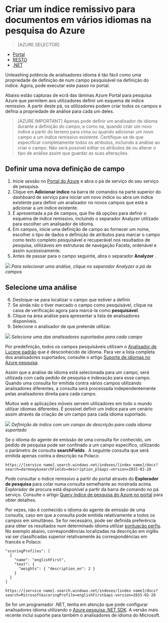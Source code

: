 <properties
   pageTitle="Criar um índice remissivo para documentos em vários idiomas na pesquisa Azure | Microsoft Azure | Serviço de pesquisa alojado na nuvem"
   description=" Pesquisa Azure suporta idiomas da 56, tirar partido da analisadores de idioma do tecnologias Lucene e processamento de linguagem Natural da Microsoft."
   services="search"
   documentationCenter=""
   authors="yahnoosh"
   manager="pablocas"
   editor=""/>

<tags
   ms.service="search"
   ms.devlang="na"
   ms.workload="search"
   ms.topic="article"
   ms.tgt_pltfrm="na"
   ms.date="07/14/2016"
   ms.author="jlembicz"/>

# <a name="create-an-index-for-documents-in-multiple-languages-in-azure-search"></a>Criar um índice remissivo para documentos em vários idiomas na pesquisa do Azure
> [AZURE.SELECTOR]
- [Portal](search-language-support.md)
- [RESTO](https://msdn.microsoft.com/library/azure/dn879793.aspx)
- [.NET](https://msdn.microsoft.com/library/azure/microsoft.azure.search.models.analyzername.aspx)

Unleashing potência de analisadores idioma é tão fácil como uma propriedade de definição de num campo pesquisável na definição do índice. Agora, pode executar este passo no portal.

Abaixo estão capturas de ecrã das lâminas Azure Portal para pesquisa Azure que permitem aos utilizadores definir um esquema de índice remissivo. A partir deste pá, os utilizadores podem criar todos os campos e defina a propriedade de análise para cada um deles.

> [AZURE.IMPORTANT] Apenas pode definir um analisador de idioma durante a definição do campo, a como na, quando criar um novo índice a partir do terreno para cima ou quando adicionar um novo campo a um índice remissivo existente. Certifique-se de que especificar completamente todos os atributos, incluindo a análise ao criar o campo. Não será possível editar os atributos de ou alterar o tipo de análise assim que guardar as suas alterações.

## <a name="define-a-new-field-definition"></a>Definir uma nova definição de campo

1. Inicie sessão no [Portal do Azure](https://portal.azure.com) e abra o pá de serviço do seu serviço de pesquisa.
2. Clique em **Adicionar índice** na barra de comandos na parte superior do dashboard de serviço para iniciar um novo índice ou abra um índice existente para definir um analisador no novos campos que está a adicionar a um índice existente.
3. É apresentada a pá de campos, que lhe dá opções para definir o esquema de índice remissivo, incluindo o separador Analyzer utilizado para escolher um analisador de idioma.
4. Em campos, inicie uma definição de campo ao fornecer um nome, escolher o tipo de dados e definição de atributos para marcar o campo como texto completo pesquisável e recuperável nos resultados de pesquisa, utilizáveis em estruturas de navegação Faceta, ordenável e assim sucessivamente. 
5. Antes de passar para o campo seguinte, abra o separador **Analyzer** . 

   
![][1]
*Para selecionar uma análise, clique no separador Analyzer a pá de campos*

## <a name="choose-an-analyzer"></a>Selecione uma análise

6. Desloque-se para localizar o campo que estiver a definir. 
7. Se ainda não o tiver marcado o campo como pesquisável, clique na caixa de verificação agora para marcá-la como **pesquisável**.
8. Clique na área análise para apresentar a lista de analisadores disponíveis.
9. Selecione o analisador de que pretende utilizar.

![][2]
*Selecione uma das analisadores suportados para cada campo*

Por predefinição, todos os campos pesquisáveis utilizam o [Analisador de Lucene padrão](http://lucene.apache.org/core/4_10_0/analyzers-common/org/apache/lucene/analysis/standard/StandardAnalyzer.html) que é desconhecido de idioma. Para ver a lista completa dos analisadores suportados, consulte o artigo [Suporte de idiomas no Azure pesquisa](https://msdn.microsoft.com/library/azure/dn879793.aspx).

Assim que a análise de idioma está selecionada para um campo, será utilizada com cada pedido de pesquisa e indexação para esse campo. Quando uma consulta for emitida contra vários campos utilizando analisadores diferentes, a consulta será processada independentemente pelas analisadores direita para cada campo.

Muitos web e aplicações móveis servem utilizadores em todo o mundo utilizar idiomas diferentes. É possível definir um índice para um cenário assim através da criação de um campo para cada idioma suportado.

![][3]
*Definição de índice com um campo de descrição para cada idioma suportado*

Se o idioma do agente de emissão de uma consulta for conhecido, um pedido de pesquisa pode ser confinado a um campo específico, utilizando o parâmetro de consulta **searchFields** . A seguinte consulta que será emitida apenas contra a descrição na Polaco:

`https://[service name].search.windows.net/indexes/[index name]/docs?search=darmowy&searchFields=description_pl&api-version=2015-02-28`

Pode consultar o índice remissivo a partir do portal através do **Explorador de pesquisa** para colar numa consulta semelhante ao mostrada acima. Explorador de procura está disponível a partir da barra de comando no pá serviço. Consulte o artigo [Query índice de pesquisa do Azure no portal](search-explorer.md) para obter detalhes.

Por vezes, não é conhecido o idioma do agente de emissão de uma consulta, caso em que a consulta pode emitida relativamente a todos os campos em simultâneo. Se for necessário, pode ser definida preferência para obter os resultados num determinado idioma utilizar [pontuação perfis](https://msdn.microsoft.com/library/azure/dn798928.aspx). No exemplo abaixo, correspondências localizadas na descrição em inglês vai ser classificadas superior relativamente às correspondências em francês e Polaco:

    "scoringProfiles": [
      {
        "name": "englishFirst",
        "text": {
          "weights": { "description_en": 2 }
        }
      }
    ]

`https://[service name].search.windows.net/indexes/[index name]/docs?search=Microsoft&scoringProfile=englishFirst&api-version=2015-02-28`

Se for um programador .NET, tenha em atenção que pode configurar analisadores idioma utilizando o [Azure pesquisa .NET SDK](http://www.nuget.org/packages/Microsoft.Azure.Search). A versão mais recente inclui suporte para também o analisadores de idioma do Microsoft.

<!-- Image References -->
[1]: ./media/search-language-support/AnalyzerTab.png
[2]: ./media/search-language-support/SelectAnalyzer.png
[3]: ./media/search-language-support/IndexDefinition.png
